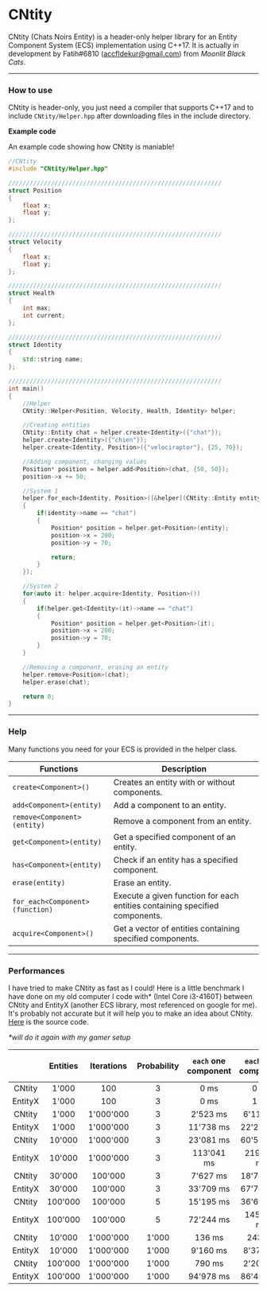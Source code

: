 # CNtity
CNtity (Chats Noirs Entity) is a header-only helper library for an Entity Component System (ECS) implementation using C++17. It is actually in development by Fatih#6810 (accfldekur@gmail.com) from *Moonlit Black Cats*.
***

### How to use

CNtity is header-only, you just need a compiler that supports C++17 and to include `CNtity/Helper.hpp` after downloading files in the include directory.

**Example code**

An example code showing how CNtity is maniable!
```cpp
//CNtity
#include "CNtity/Helper.hpp"

////////////////////////////////////////////////////////////
struct Position
{
    float x;
    float y;
};

////////////////////////////////////////////////////////////
struct Velocity
{
    float x;
    float y;
};

////////////////////////////////////////////////////////////
struct Health
{
    int max;
    int current;
};

////////////////////////////////////////////////////////////
struct Identity
{
    std::string name;
};

////////////////////////////////////////////////////////////
int main()
{
    //Helper
    CNtity::Helper<Position, Velocity, Health, Identity> helper;

    //Creating entities
    CNtity::Entity chat = helper.create<Identity>({"chat"});
    helper.create<Identity>({"chien"});
    helper.create<Identity, Position>({"velociraptor"}, {25, 70});

    //Adding component, changing values
    Position* position = helper.add<Position>(chat, {50, 50});
    position->x += 50;

    //System 1
    helper.for_each<Identity, Position>([&helper](CNtity::Entity entity, Identity* identity)
    {
        if(identity->name == "chat")
        {
            Position* position = helper.get<Position>(entity);
            position->x = 200;
            position->y = 70;

            return;
        }
    });

    //System 2
    for(auto it: helper.acquire<Identity, Position>())
    {
        if(helper.get<Identity>(it)->name == "chat")
        {
            Position* position = helper.get<Position>(it);
            position->x = 200;
            position->y = 70;
        }
    }

    //Removing a component, erasing an entity
    helper.remove<Position>(chat);
    helper.erase(chat);

    return 0;
}
```

***

### Help

Many functions you need for your ECS is provided in the helper class. 

Functions | Description
------- | -----------
`create<Component>()` | Creates an entity with or without components.
`add<Component>(entity)` | Add a component to an entity.
`remove<Component>(entity)` | Remove a component from an entity.
`get<Component>(entity)` | Get a specified component of an entity.
`has<Component>(entity)` | Check if an entity has a specified component.
`erase(entity)` | Erase an entity.
`for_each<Component>(function)` | Execute a given function for each entities containing specified components.
`acquire<Component>()` | Get a vector of entities containing specified components.

***

### Performances

I have tried to make CNtity as fast as I could! Here is a little benchmark I have done on my old computer I code with* (Intel Core i3-4160T) between CNtity and EntityX (another ECS library, most referenced on google for me). It's probably not accurate but it will help you to make an idea about CNtity. [Here](https://github.com/swordfatih/CNtity/blob/master/benchmark.cpp) is the source code. 

*\*will do it again with my gamer setup*

|   | Entities | Iterations | Probability | `each` one component | `each` two component | `acquire` one component | `acquire` two component |
|:-:|:-:|:-:|:-:|:-:|:-:|:-:|:-:|
| CNtity | 1'000 | 100 | 3 | 0 ms | 0 ms | 0 ms | 0 ms |
| EntityX | 1'000 | 100 | 3 | 0 ms | 1 ms | / | / |
| CNtity | 1'000 | 1'000'000 | 3 | 2'523 ms | 6'117 ms | 5'333 ms | 5'156 ms |
| EntityX | 1'000 | 1'000'000 | 3 | 11'738 ms | 22'208 ms | / | / |
| CNtity | 10'000 | 1'000'000 | 3 | 23'081 ms | 60'542 ms | 53'160 ms | 51'339 ms |
| EntityX | 10'000 | 1'000'000 | 3 | 113'041 ms | 219'806 ms | / | / |
| CNtity | 30'000 | 100'000 | 3 | 7'627 ms | 18'743 ms | 16'038 ms | 15'480 ms |
| EntityX | 30'000 | 100'000 | 3 | 33'709 ms | 67'798 ms | / | / |
| CNtity | 100'000 | 100'000 | 5 | 15'195 ms | 36'691 ms | 32'948 ms | 31'123 ms |
| EntityX | 100'000 | 100'000 | 5 | 72'244 ms | 145'751 ms | / | / |
| CNtity | 10'000 | 1'000'000 | 1'000 | 136 ms | 243 ms | 278 ms | 288 ms |
| EntityX | 10'000 | 1'000'000 | 1'000 | 9'160 ms | 8'377 ms | / | / |
| CNtity | 100'000 | 1'000'000 | 1'000 | 790 ms | 2'205 ms | 2'053 ms | 2'018 ms |
| EntityX | 100'000 | 1'000'000 | 1'000 | 94'978 ms | 86'477 ms | / | / |
